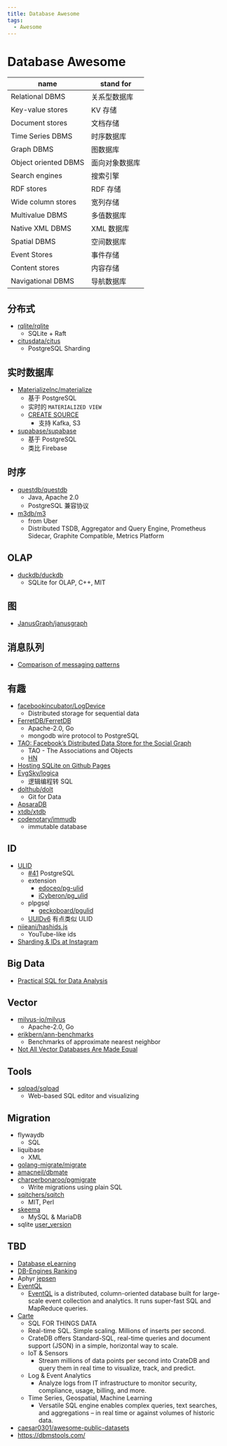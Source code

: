 ```yaml
---
title: Database Awesome
tags:
  - Awesome
---
```


# Database Awesome

| name                 | stand for      |
| -------------------- | -------------- |
| Relational DBMS      | 关系型数据库   |
| Key-value stores     | KV 存储        |
| Document stores      | 文档存储       |
| Time Series DBMS     | 时序数据库     |
| Graph DBMS           | 图数据库       |
| Object oriented DBMS | 面向对象数据库 |
| Search engines       | 搜索引擎       |
| RDF stores           | RDF 存储       |
| Wide column stores   | 宽列存储       |
| Multivalue DBMS      | 多值数据库     |
| Native XML DBMS      | XML 数据库     |
| Spatial DBMS         | 空间数据库     |
| Event Stores         | 事件存储       |
| Content stores       | 内容存储       |
| Navigational DBMS    | 导航数据库     |

## 分布式

- [rqlite/rqlite](https://github.com/rqlite/rqlite)
  - SQLite + Raft
- [citusdata/citus](https://github.com/citusdata/citus)
  - PostgreSQL Sharding

## 实时数据库

- [MaterializeInc/materialize](https://github.com/MaterializeInc/materialize)
  - 基于 PostgreSQL
  - 实时的 `MATERIALIZED VIEW`
  - [CREATE SOURCE](https://materialize.com/docs/sql/create-source/)
    - 支持 Kafka, S3
- [supabase/supabase](https://github.com/supabase/supabase)
  - 基于 PostgreSQL
  - 类比 Firebase

## 时序

- [questdb/questdb](https://github.com/questdb/questdb)
  - Java, Apache 2.0
  - PostgreSQL 兼容协议
- [m3db/m3](https://github.com/m3db/m3)
  - from Uber
  - Distributed TSDB, Aggregator and Query Engine, Prometheus Sidecar, Graphite Compatible, Metrics Platform

## OLAP

- [duckdb/duckdb](https://github.com/duckdb/duckdb)
  - SQLite for OLAP, C++, MIT

## 图

- [JanusGraph/janusgraph](https://github.com/JanusGraph/janusgraph)

## 消息队列

- [Comparison of messaging patterns](https://github.com/obsidiandynamics/goharvest/wiki/Comparison-of-messaging-patterns)

## 有趣

- [facebookincubator/LogDevice](https://github.com/facebookincubator/LogDevice)
  - Distributed storage for sequential data
- [FerretDB/FerretDB](https://github.com/FerretDB/FerretDB)
  - Apache-2.0, Go
  - mongodb wire protocol to PostgreSQL
- [TAO: Facebook’s Distributed Data Store for the Social Graph](https://www.micahlerner.com/2021/10/13/tao-facebooks-distributed-data-store-for-the-social-graph.html)
  - TAO - The Associations and Objects
  - [HN](https://news.ycombinator.com/item?id=29045443)
- [Hosting SQLite on Github Pages](https://phiresky.github.io/blog/2021/hosting-sqlite-databases-on-github-pages/)
- [EvgSkv/logica](https://github.com/EvgSkv/logica)
  - 逻辑编程转 SQL
- [dolthub/dolt](https://github.com/dolthub/dolt)
  - Git for Data
- [ApsaraDB](https://github.com/ApsaraDB)
- [xtdb/xtdb](https://github.com/xtdb/xtdb)
- [codenotary/immudb](https://github.com/codenotary/immudb)
  - immutable database

## ID

- [ULID](https://github.com/ulid/spec)
  - [#41](https://github.com/ulid/spec/issues/41)
    PostgreSQL
  - extension
    - [edoceo/pg-ulid](https://github.com/edoceo/pg-ulid)
    - [iCyberon/pg_ulid](https://github.com/iCyberon/pg_ulid)
  - plpgsql
    - [geckoboard/pgulid](https://github.com/geckoboard/pgulid)
  - [UUIDv6](https://datatracker.ietf.org/doc/html/draft-peabody-dispatch-new-uuid-format-00)
    有点类似 ULID
- [niieani/hashids.js](https://github.com/niieani/hashids.js)
  - YouTube-like ids
- [Sharding & IDs at Instagram](https://instagram-engineering.com/1cf5a71e5a5c)

## Big Data

- [Practical SQL for Data Analysis](https://hakibenita.com/sql-for-data-analysis)

## Vector

- [milvus-io/milvus](https://github.com/milvus-io/milvus)
  - Apache-2.0, Go
- [erikbern/ann-benchmarks](https://github.com/erikbern/ann-benchmarks)
  - Benchmarks of approximate nearest neighbor
- [Not All Vector Databases Are Made Equal](https://towardsdatascience.com/9c65a3bd0696)

## Tools

- [sqlpad/sqlpad](https://github.com/sqlpad/sqlpad)
  - Web-based SQL editor and visualizing

## Migration

- flywaydb
  - SQL
- liquibase
  - XML
- [golang-migrate/migrate](https://github.com/golang-migrate/migrate)
- [amacneil/dbmate](https://github.com/amacneil/dbmate)
- [charperbonaroo/pgmigrate](https://github.com/charperbonaroo/pgmigrate)
  - Write migrations using plain SQL
- [sqitchers/sqitch](https://github.com/sqitchers/sqitch)
  - MIT, Perl
- [skeema](https://github.com/skeema/skeema)
  - MySQL & MariaDB
- sqlite [user_version](https://sqlite.org/pragma.html#pragma_user_version)

## TBD

- [Database eLearning](https://db.grussell.org/index.html)
- [DB-Engines Ranking](https://db-engines.com/en/ranking)
- Aphyr [jepsen](https://aphyr.com/tags/jepsen)
- [EventQL](https://github.com/eventql/eventql)
  - [EventQL](http://eventql.io/) is a distributed, column-oriented database built for large-scale event collection and analytics. It runs super-fast SQL and MapReduce queries.
- [Carte](https://crate.io/)
  - SQL FOR THINGS DATA
  - Real-time SQL. Simple scaling. Millions of inserts per second.
  - CrateDB offers Standard-SQL, real-time queries and document support (JSON) in a simple, horizontal way to scale.
  - IoT & Sensors
    - Stream millions of data points per second into CrateDB and query them in real time to visualize, track, and predict.
  - Log & Event Analytics
    - Analyze logs from IT infrastructure to monitor security, compliance, usage, billing, and more.
  - Time Series, Geospatial, Machine Learning
    - Versatile SQL engine enables complex queries, text searches, and aggregations – in real time or against volumes of historic data.
- [caesar0301/awesome-public-datasets](https://github.com/caesar0301/awesome-public-datasets)
- https://dbmstools.com/
